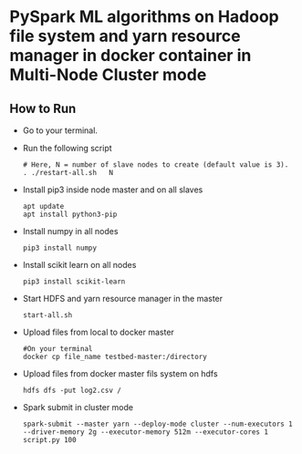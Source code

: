 # PySpark ML algorithms on Hadoop file system and yarn resource manager in docker container in Multi-Node Cluster mode

## How to Run
- Go to your terminal.
- Run the following script
	```
	# Here, N = number of slave nodes to create (default value is 3).
	. ./restart-all.sh   N

	```
- Install pip3 inside node master and on all slaves 

	```
	apt update
	apt install python3-pip
	
	```
- Install numpy in all nodes

	```
	pip3 install numpy

	```
- Install scikit learn on all nodes

	```
	pip3 install scikit-learn

	```

- Start HDFS and yarn resource manager in the master

	```
	start-all.sh

	```

- Upload files from local to docker master

	```
	#On your terminal
	docker cp file_name testbed-master:/directory

	```

- Upload files from docker master fils system on hdfs

	```
	hdfs dfs -put log2.csv /

	```

- Spark submit in cluster mode

	```
	spark-submit --master yarn --deploy-mode cluster --num-executors 1 --driver-memory 2g --executor-memory 512m --executor-cores 1 script.py 100

	```









